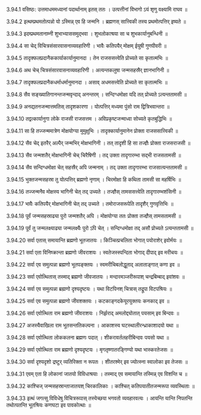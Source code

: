 3.94.1
वसिष्ठः:
उत्तमाधममध्यानां पदार्थानाम् इतस् ततः ।
उत्पत्तीनां विभागो ऽयं शृणु वक्ष्यामि राघव ॥


3.94.2
इत्थम्प्रथमतोत्पन्नो यो ऽस्मिन्न् एव हि जन्मनि ।
ब्रह्मणस् सात्त्विकी तस्य प्रथमोत्पत्तिर् इष्यते ॥


3.94.3
इदम्प्रथमतानाम्नी शुभाभ्याससमुद्भवा ।
शुभलोकाश्रया सा च शुभकार्यानुबन्धिनी ॥


3.94.4
सा चेद् विचित्रसंसारवासनाव्यवहारिणी ।
भावैः कतिपयैर् मोक्षम् ईयुषी गुणपीवरी ॥


3.94.5
तादृक्फलप्रदानैककार्याकार्यानुमानदा ।
तेन राजससत्त्वेति प्रोच्यते सा कृतात्मभिः ॥


3.94.6
अथ चेच् चित्रसंसारवासनाव्यवहारिणी ।
अत्यन्तकलुषा जन्मसहस्रैर् ज्ञानभागिनी ॥


3.94.7
तादृक्फलप्रदानैकधर्माधर्मानुमानदा ।
असाव् अधमसत्त्वेति प्रोच्यते सा कृतात्मभिः ॥


3.94.8
सैव सङ्ख्यातिगानन्तजन्मवृन्दाद् अनन्तरम् ।
सन्दिग्धमोक्षा यदि तत् प्रोच्यते ऽत्यन्ततामसी ॥


3.94.9
अनद्यतनजन्मात्तमतिस् तादृशकारणा ।
योत्पत्तिर् मध्यमा पुंसो राम द्वित्रिभवान्तरा ॥


3.94.10
तद्वत्कार्यानुगा लोके राजसी राजसत्तम ।
अविप्रकृष्टजन्माध्वा सोच्यते कृतबुद्धिभिः ॥


3.94.11
सा हि तज्जन्ममात्रेण मोक्षयोग्या मुमुक्षुभिः ।
तादृक्कार्यानुमानेन प्रोक्ता राजससात्त्विकी ॥


3.94.12
सैव चेद् इतरैर् अल्पैर् जन्मभिर् मोक्षभागिनी ।
तत् तादृशी हि सा तज्ज्ञैः प्रोक्ता राजसराजसी ॥


3.94.13
सैव जन्मशतैर् मोक्षभागिनी चेच् चिरैषिणी ।
तद् उक्ता तादृगारम्भा सद्भी राजसतामसी ॥


3.94.14
सैव सन्दिग्धमोक्षा चेत् सहस्रैर् अपि जन्मनाम् ।
तद् उक्ता तादृगारम्भा राजसात्यन्ततामसी ॥


3.94.15
भुक्तजन्मसहस्रा तु योत्पत्तिर् ब्रह्मणो नृणाम् ।
चिरमोक्षा हि कथिता तामसी सा महर्षिभिः ॥


3.94.16
तज्जन्मनैव मोक्षस्य भागिनी चेत् तद् उच्यते ।
तज्ज्ञैस् तामससत्त्वेति तादृगारम्भशंसिनी ॥


3.94.17
भावैः कतिपयैर् मोक्षभागिनी चेत् तद् उच्यते ।
तमोराजसरूपेति तादृशैर् गुणवृत्तिभिः ॥


3.94.18
पूर्वं जन्मसहस्राढ्या पुरो जन्मशतैर् अपि ।
मोक्षयोग्या ततः प्रोक्ता तज्ज्ञैस् तामसतामसी ॥


3.94.19
पूर्वं तु जन्मलक्ष्याढ्या जन्मलक्ष्यैः पुरो ऽपि चेत् ।
सन्दिग्धमोक्षा तद् असौ प्रोच्यते ऽत्यन्ततामसी ॥


3.94.20
सर्वा एतास् समायान्ति ब्रह्मणो भूतजातयः ।
किञ्चित्प्रचलिता भोगात् पयोराशेर् इवोर्मयः ॥


3.94.21
सर्वा एता विनिष्क्रान्ता ब्रह्मणो जीवराशयः ।
स्वतेजस्स्पन्दिता भोगाद् दीपाद् इव मरीचयः ॥


3.94.22
सर्वा एव समुत्पन्ना ब्रह्मणो भूतपङ्क्तयः ।
स्वमरीचिबलोद्धूताद् अलाताङ्गात् कणा इव ॥


3.94.23
सर्वा एवोत्थितास् तस्माद् ब्रह्मणो जीवजातयः ।
मन्दारमञ्जरीरूपाश् चन्द्रबिम्बाद् इवांशवः ॥


3.94.24
सर्वा एव समुत्पन्ना ब्रह्मणो दृश्यदृष्टयः ।
यथा विटपिनश् चित्रास् तद्रूपा विटपश्रियः ॥


3.94.25
सर्वा एव समुत्पन्ना ब्रह्मणो जीवशक्तयः ।
कटकाङ्गदकेयूरयुक्तयः कनकाद् इव ॥


3.94.26
सर्वा एवोत्थिता राम ब्रह्मणो जीवराशयः ।
निर्झराद् अमलोद्द्योतात् पयसाम् इव बिन्दवः ॥


3.94.27
अजस्यैवाखिला राम भूतसन्ततिकल्पना ।
आकाशस्य घटस्थालीरन्ध्राकाशादयो यथा ॥


3.94.28
सर्वा एवोत्थिता लोककलना ब्रह्मणः पदात् ।
शीकरावर्तलहरीबिन्दवः पयसो यथा ॥


3.94.29
सर्वा एवोत्थिता राम ब्रह्मणो दृश्यदृष्टयः ।
मृगतृष्णातरङ्गिण्यो यथा भास्करतेजसः ॥


3.94.30
सर्वा दृश्यदृशो द्रष्टुर् व्यतिरिक्ता न रूपतः ।
शीतरश्मेर् इव ज्योत्स्ना स्वालोका इव तेजसः ॥


3.94.31
एवम् एता हि लोकानां जातयो विविधाश्रयाः ।
तस्माद् एव समायान्ति तस्मिन्न् एव विशन्ति च ॥


3.94.32
काश्चिज् जन्मसहस्रान्ताजातयश् चिरकालिकाः ।
काश्चित् कतिपयातीतजन्मरूपा व्यवस्थिताः ॥


3.94.33
इत्थं जगत्सु विविधेषु विचित्ररूपास् तस्येच्छया भगवतो व्यवहारवत्यः ।
आयन्ति यान्ति निपतन्ति तथोत्पतन्ति भूतश्रियः कणघटा इव पावकोत्थाः ॥

